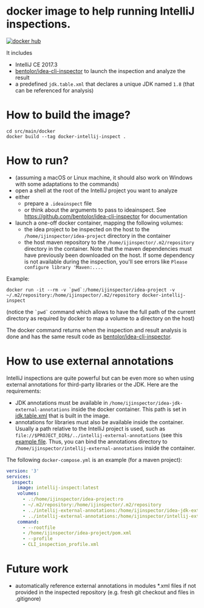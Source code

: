 # docker image to help running IntelliJ inspections.
[![docker hub](https://img.shields.io/badge/docker-hub-brightgreen.svg)](https://hub.docker.com/r/slaurent/intellij-inspect/)

It includes
- IntelliJ CE 2017.3
- [bentolor/idea-cli-inspector](https://github.com/bentolor/idea-cli-inspector) to launch the inspection and analyze the result
- a predefined `jdk.table.xml` that declares a unique JDK named `1.8` (that can be referenced for analysis)

# How to build the image?

```
cd src/main/docker
docker build --tag docker-intellij-inspect .
```

# How to run?
- (assuming a macOS or Linux machine, it should also work on Windows with some adaptations to the commands)
- open a shell at the root of the IntelliJ project you want to analyze
- either
  - prepare a `.ideainspect` file
  - or think about the arguments to pass to ideainspect. See https://github.com/bentolor/idea-cli-inspector for documentation
- launch a one-off docker container, mapping the following volumes:
  - the idea project to be inspected on the host to the `/home/ijinspector/idea-project` directory in the container
  - the host maven repository to the `/home/ijinspector/.m2/repository` directory in the container. Note that the maven dependencies must have previously been downloaded on the host. If some dependency is not available during the inspection, you'll see errors like `Please configure library 'Maven:....`

Example:

```
docker run -it --rm -v `pwd`:/home/ijinspector/idea-project -v ~/.m2/repository:/home/ijinspector/.m2/repository docker-intellij-inspect
```

(notice the `` `pwd` `` command which allows to have the full path of the current directory as required by docker to map a volume to a directory on the host)

The docker command returns when the inspection and result analysis is done and has the same result code as [bentolor/idea-cli-inspector](https://github.com/bentolor/idea-cli-inspector).

# How to use external annotations
IntelliJ inspections are quite powerful but can be even more so when using external annotations for third-party libraries or the JDK.
Here are the requirements:
- JDK annotations must be available in `/home/ijinspector/idea-jdk-external-annotations` inside the docker container. This path is set in [jdk.table.xml](src/main/docker/jdk.table.xml) that is built in the image.
- annotations for libraries must also be available inside the container. Usually a path relative to the IntelliJ project is used, such as `file://$PROJECT_DIR$/../intellij-external-annotations` (see this [example file](src/test/docker/external-annotations-enabled-maven-project/.idea/libraries/Maven__com_google_guava_guava_20_0.xml).
Thus, you can bind the annotations directory to `/home/ijinspector/intellij-external-annotations` inside the container.

The following `docker-compose.yml` is an example (for a maven project):
```yaml
version: '3'
services:
  inspect:
    image: intellij-inspect:latest
    volumes:
      - .:/home/ijinspector/idea-project:ro
      - ~/.m2/repository:/home/ijinspector/.m2/repository
      - ../intellij-external-annotations:/home/ijinspector/idea-jdk-external-annotations:ro
      - ../intellij-external-annotations:/home/ijinspector/intellij-external-annotations:ro
    command: 
      - --rootfile
      - /home/ijinspector/idea-project/pom.xml
      - --profile
      - CLI_inspection_profile.xml
```

# Future work
- automatically reference external annotations in modules *.xml files if not provided in the inspected repository (e.g. fresh git checkout and files in .gitignore)
